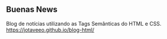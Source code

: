 ## Buenas News

Blog de notícias utilizando as Tags Semânticas do HTML e CSS.
https://jotaveeo.github.io/blog-html/
